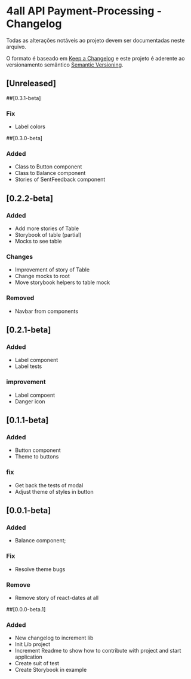 # 4all API Payment-Processing - Changelog

Todas as alterações notáveis ao projeto devem ser documentadas neste arquivo.

O formato é baseado em [Keep a Changelog](http://keepachangelog.com/en/1.0.0/) e este projeto é aderente ao versionamento semântico [Semantic Versioning](http://semver.org/spec/v2.0.0.html).

## [Unreleased]

##[0.3.1-beta]
### Fix
  - Label colors

##[0.3.0-beta]
### Added
  - Class to Button component
  - Class to Balance component
  - Stories of SentFeedback component

## [0.2.2-beta]
### Added
  - Add more stories of Table
  - Storybook of table (partial)
  - Mocks to see table
### Changes
  - Improvement of story of Table
  - Change mocks to root
  - Move storybook helpers to table mock
### Removed
  - Navbar from components

## [0.2.1-beta]
### Added
  - Label component
  - Label tests
### improvement
  - Label compoent
  - Danger icon

## [0.1.1-beta]
### Added
  - Button component
  - Theme to buttons
### fix
  - Get back the tests of modal
  - Adjust theme of styles in button

## [0.0.1-beta]
### Added
  - Balance component;
### Fix
  - Resolve theme bugs
### Remove
  - Remove story of react-dates at all

##[0.0.0-beta.1]
### Added
  - New changelog to increment lib
  - Init Lib project
  - Increment Readme to show how to contribute with project and start application
  - Create suit of test
  - Create Storybook in example
